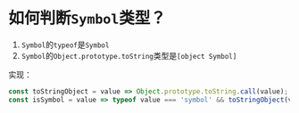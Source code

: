 # 如何判断`Symbol`类型？

1. `Symbol`的`typeof`是`Symbol`
2. `Symbol`的`Object.prototype.toString`类型是`[object Symbol]`

实现：

```js
const toStringObject = value => Object.prototype.toString.call(value);
const isSymbol = value => typeof value === 'symbol' && toStringObject(value);
```
